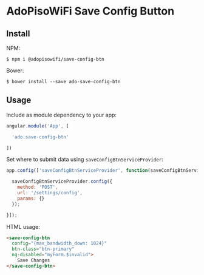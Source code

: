 # AdoPisoWiFi Save Config Button

## Install

NPM:
```shell
$ npm i @adopisowifi/save-config-btn

```
Bower:
```shell
$ bower install --save ado-save-config-btn

```

## Usage

Include as module dependency to your app:
```javascript
angular.module('App', [

  'ado.save-config-btn'

])
```

Set where to submit data using `saveConfigBtnServiceProvider`:
```javascript
app.config(['saveConfigBtnServiceProvider', function(saveConfigBtnServiceProvider) {

  saveConfigBtnServiceProvider.config({
    method: 'POST',
    url: '/settings/config',
    params: {}
  });

}]);

```

HTML usage:
```html
<save-config-btn
  config="{max_bandwidth_down: 1024}"
  btn-class="btn-primary"
  ng-disabled="myForm.$invalid">
    Save Changes
</save-config-btn>

```

